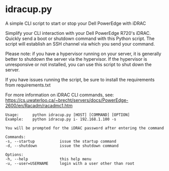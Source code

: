 # idracup.py
A simple CLI script to start or stop your Dell PowerEdge with iDRAC

Simplify your CLI interaction with your Dell PowerEdge R720's iDRAC.
Quickly send a boot or shutdown command with this Python script.
The script will establish an SSH channel via which you send your command.

Please note: if you have a hypervisor running on your server, it is generally
better to shutdown the server via the hypervisor. If the hypervisor is unresponsive
or not installed, you can use this script to shut down the server.

If you have issues running the script, be sure to install the requirements from requirements.txt

For more information on iDRAC CLI commands, 
see: https://cs.uwaterloo.ca/~brecht/servers/docs/PowerEdge-2600/en/Racadm/racadmc1.htm

    Usage:      python idracup.py [HOST] [COMMAND] [OPTION]
    Example:    python idracup.py i- 192.168.1.100 -s  

    You will be prompted for the iDRAC password after entering the command
    
    Commands:
    -s, --startup           issue the startup command
    -d, --shutdown          issue the shutdown command

    Options:
    -h, --help              this help menu
    -u, --user=USERNAME     login with a user other than root
